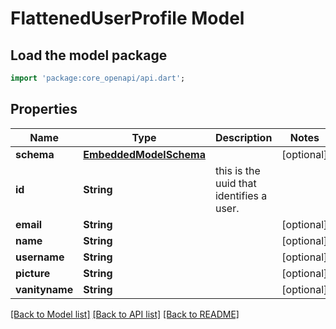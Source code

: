 # FlattenedUserProfile Model

## Load the model package
```dart
import 'package:core_openapi/api.dart';
```

## Properties
Name | Type | Description | Notes
------------ | ------------- | ------------- | -------------
**schema** | [**EmbeddedModelSchema**](EmbeddedModelSchema) |  | [optional] 
**id** | **String** | this is the uuid that identifies a user. | 
**email** | **String** |  | [optional] 
**name** | **String** |  | [optional] 
**username** | **String** |  | [optional] 
**picture** | **String** |  | [optional] 
**vanityname** | **String** |  | [optional] 

[[Back to Model list]](../README#documentation-for-models) [[Back to API list]](../README#documentation-for-api-endpoints) [[Back to README]](../README)


